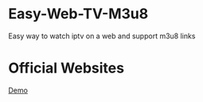 # Easy-Web-TV-M3u8
 Easy way to watch iptv on a web and support m3u8 links

# Official Websites
 [Demo](https://zhangboheng.github.io/Easy-Web-TV-M3u8/)